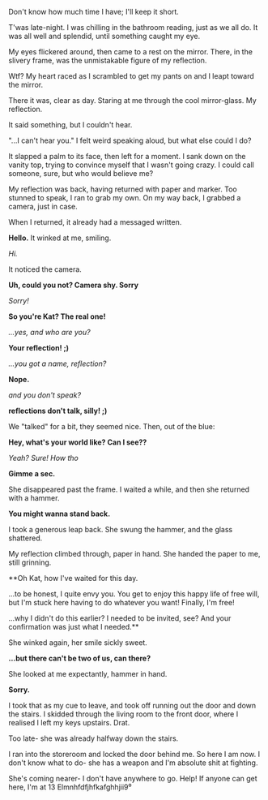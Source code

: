 Don't know how much time I have; I'll keep it short.

T'was late-night. I was chilling in the bathroom reading, just as we all do. It was all well and splendid, until something caught my eye. 

My eyes flickered around, then came to a rest on the mirror. There, in the slivery frame, was the unmistakable figure of my reflection. 

Wtf? My heart raced as I scrambled to get my pants on and I leapt toward the mirror.

There it was, clear as day. Staring at me through the cool mirror-glass. My reflection.

It said something, but I couldn't hear. 

"...I can't hear you." I felt weird speaking aloud, but what else could I do?

It slapped a palm to its face, then left for a moment. I sank down on the vanity top, trying to convince myself that I wasn't going crazy. I could call someone, sure, but who would believe me? 

My reflection was back, having returned with paper and marker. Too stunned to speak, I ran to grab my own. On my way back, I grabbed a camera, just in case.

When I returned, it already had a messaged written.

**Hello.** It winked at me, smiling.

*Hi.*

It noticed the camera.

**Uh, could you not? Camera shy. Sorry**

*Sorry!*

**So you're Kat? The real one!**

*...yes, and who are you?*

**Your reflection! ;)**

*...you got a name, reflection?*

**Nope.**

*and you don't speak?*

**reflections don't talk, silly! ;)**

We "talked" for a bit, they seemed nice. Then, out of the blue:

**Hey, what's your world like? Can I see??**

*Yeah? Sure! How tho*

**Gimme a sec.**

She disappeared past the frame. I waited a while, and then she returned with a hammer.

**You might wanna stand back.**

I took a generous leap back. She swung the hammer, and the glass shattered.

My reflection climbed through, paper in hand. She handed the paper to me, still grinning.

**Oh Kat, how I've waited for this day. 

...to be honest, I quite envy you. You get to enjoy this happy life of free will, but I'm stuck here having to do whatever you want! Finally, I'm free!

...why I didn't do this earlier? I needed to be invited, see? And your confirmation was just what I needed.**

She winked again, her smile sickly sweet.

**...but there can't be two of us, can there?**

She looked at me expectantly, hammer in hand.

**Sorry.**

I took that as my cue to leave, and took off running out the door and down the stairs. I skidded through the living room to the front door, where I realised I left my keys upstairs. Drat.

Too late- she was already halfway down the stairs. 

I ran into the storeroom and locked the door behind me. So here I am now. I don't know what to do- she has a weapon and I'm absolute shit at fighting.

She's coming nearer- I don't have anywhere to go. Help! If anyone can get here, I'm at 13 Elmnhfdfjhfkafghhjii9⁰
